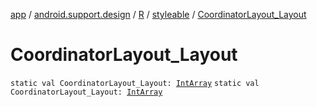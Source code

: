 [app](../../../index.md) / [android.support.design](../../index.md) / [R](../index.md) / [styleable](index.md) / [CoordinatorLayout_Layout](.)

# CoordinatorLayout_Layout

`static val CoordinatorLayout_Layout: `[`IntArray`](https://kotlinlang.org/api/latest/jvm/stdlib/kotlin/-int-array/index.html)
`static val CoordinatorLayout_Layout: `[`IntArray`](https://kotlinlang.org/api/latest/jvm/stdlib/kotlin/-int-array/index.html)